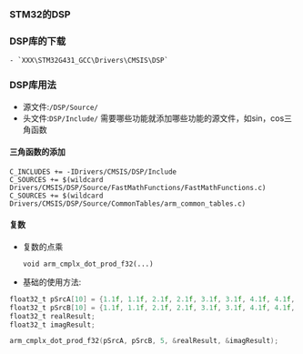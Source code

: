 
### STM32的DSP

### DSP库的下载
    - `XXX\STM32G431_GCC\Drivers\CMSIS\DSP`
### DSP库用法
- 源文件:`/DSP/Source/`
- 头文件:`DSP/Include/`
需要哪些功能就添加哪些功能的源文件，如sin，cos三角函数
#### 三角函数的添加
```
C_INCLUDES += -IDrivers/CMSIS/DSP/Include
C_SOURCES += $(wildcard Drivers/CMSIS/DSP/Source/FastMathFunctions/FastMathFunctions.c)
C_SOURCES += $(wildcard Drivers/CMSIS/DSP/Source/CommonTables/arm_common_tables.c)
```
#### 复数

- 复数的点乘
  
    `void arm_cmplx_dot_prod_f32(...)`
- 基础的使用方法:

```C
float32_t pSrcA[10] = {1.1f, 1.1f, 2.1f, 2.1f, 3.1f, 3.1f, 4.1f, 4.1f, 5.1f, 5.1f};
float32_t pSrcB[10] = {1.1f, 1.1f, 2.1f, 2.1f, 3.1f, 3.1f, 4.1f, 4.1f, 5.1f, 5.1f};
float32_t realResult;
float32_t imagResult;

arm_cmplx_dot_prod_f32(pSrcA, pSrcB, 5, &realResult, &imagResult);
```
